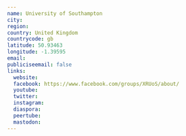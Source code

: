 ```yaml
---
name: University of Southampton
city:
region:
country: United Kingdom
countrycode: gb
latitude: 50.93463
longitude: -1.39595
email:
publiciseemail: false
links:
  website:
  facebook: https://www.facebook.com/groups/XRUoS/about/
  youtube:
  twitter:
  instagram:
  diaspora:
  peertube:
  mastodon:
---
```

